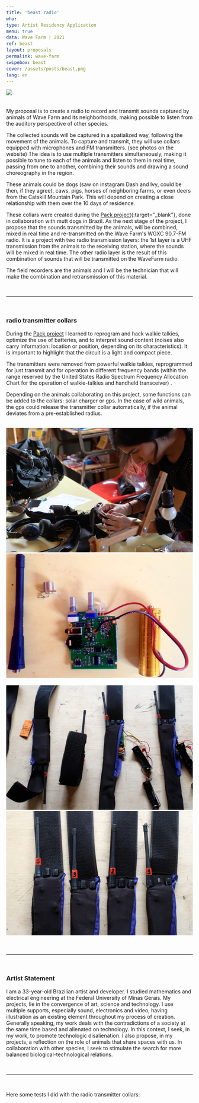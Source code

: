 ```yaml
---
title: 'beast radio'
who: 
type: Artist Residency Application
menu: true
data: Wave Farm | 2021
ref: beast
layout: proposals
permalink: wave-farm
swipebox: beast
cover: /assets/posts/beast.png
lang: en
---
```


<img src="../assets/posts/0_b_radio.JPG" class="img-border">
<br><br>

My proposal is to create a radio to record and transmit sounds captured by animals of Wave Farm and its neighborhoods, making possible to listen from the auditory perspective of other species.

The collected sounds will be captured in a spatialized way, following the movement of the animals. To capture and transmit, they will use collars equipped with microphones and FM transmitters. (see photos on the website) The idea is to use multiple transmitters simultaneously, making it possible to tune to each of the animals and listen to them in real time, passing from one to another, combining their sounds and drawing a sound choreography in the region.

These animals could be dogs (saw on instagram Dash and Ivy, could be then, if they agree), caws, pigs, horses of neighboring farms, or even deers from the Catskill Mountain Park.  This will depend on creating a close relationship with them over the 10 days of residence.

These collars were created during the [Pack project](../matilha){:target="_blank"}, done in collaboration with mutt dogs in Brazil. As the next stage of the project, I propose that the sounds transmitted by the animals, will be combined, mixed in real time and re-transmitted on the Wave Farm's WGXC 90.7-FM radio. It is a project with two radio transmission layers: the 1st layer is a UHF transmission from the animals to the receiving station, where the sounds will be mixed in real time. The other radio layer is the result of this combination of sounds that will be transmitted on the WaveFarm radio.

The field recorders are the animals and I will be the technician that will make the combination and retransmission of this material.


<br>

---

<br> 

### radio transmitter collars

During the [Pack project](../matilha) I learned to reprogram and hack walkie talkies, optimize the use of batteries, and to interpret sound content (noises also carry information: location or position, depending on its characteristics). It is important to highlight that the circuit is a light and compact piece.

The transmitters were removed from powerful walkie talkies, reprogrammed for just transmit and for operation in different frequency bands (within the range reserved by the United States Radio Spectrum Frequency Allocation Chart for the operation of walkie-talkies and handheld transceiver) .

Depending on the animals collaborating on this project, some functions can be added to the collars: solar charger or gps. In the case of wild animals, the gps could release the transmitter collar automatically, if the animal deviates from a pre-established radius.

<br>

<div class="row">
  <div class="column">
    <img src="../assets/posts/collar0.jpeg" class="img-border">
  </div>
  <div class="column">
    <img src="../assets/posts/collar02.png" class="img-border">
  </div>
</div>
<br>
<div class="row">
  <div class="column">
    <img src="../assets/posts/collar04.jpeg" class="img-border">
  </div>
  <div class="column">
    <img src="../assets/posts/collar03.jpeg" class="img-border">
  </div>
</div>
<br>

<br>

---

<br>

### Artist Statement
   
  
I am a 33-year-old Brazilian artist and developer. I studied mathematics and electrical engineering at the Federal University of Minas Gerais. My projects, lie in the convergence of art, science and technology. I use multiple supports, especially sound, electronics and video, having illustration as an existing element throughout my process of creation. 
<br>
Generally speaking, my work deals with the contradictions of a society at the same time based and alienated on technology. In this context, I seek, in my work, to promote technologic disalienation. I also propose, in my projects, a reflection on the role of animals that share spaces with us. In collaboration with other species, I seek to stimulate the search for more balanced biological-technological relations.


<br>


---

  
<br>

Here some tests I did with the radio transmitter collars:
  
